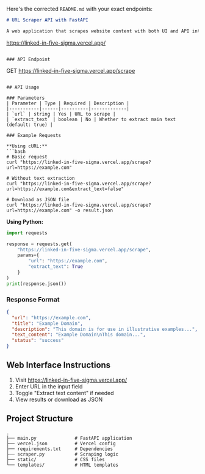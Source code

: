 Here's the corrected `README.md` with your exact endpoints:

```markdown
# URL Scraper API with FastAPI

A web application that scrapes website content with both UI and API interfaces, deployed on Vercel.
```
https://linked-in-five-sigma.vercel.app/
```

### API Endpoint
```
GET https://linked-in-five-sigma.vercel.app/scrape
```

## API Usage

### Parameters
| Parameter | Type | Required | Description |
|-----------|------|----------|-------------|
| `url` | string | Yes | URL to scrape |
| `extract_text` | boolean | No | Whether to extract main text (default: true) |

### Example Requests

**Using cURL:**
```bash
# Basic request
curl "https://linked-in-five-sigma.vercel.app/scrape?url=https://example.com"

# Without text extraction
curl "https://linked-in-five-sigma.vercel.app/scrape?url=https://example.com&extract_text=false"

# Download as JSON file
curl "https://linked-in-five-sigma.vercel.app/scrape?url=https://example.com" -o result.json
```

**Using Python:**
```python
import requests

response = requests.get(
    "https://linked-in-five-sigma.vercel.app/scrape",
    params={
        "url": "https://example.com",
        "extract_text": True
    }
)
print(response.json())
```

### Response Format
```json
{
  "url": "https://example.com",
  "title": "Example Domain",
  "description": "This domain is for use in illustrative examples...",
  "text_content": "Example Domain\nThis domain...",
  "status": "success"
}
```

## Web Interface Instructions
1. Visit https://linked-in-five-sigma.vercel.app/
2. Enter URL in the input field
3. Toggle "Extract text content" if needed
4. View results or download as JSON

## Project Structure
```
.
├── main.py              # FastAPI application
├── vercel.json          # Vercel config
├── requirements.txt     # Dependencies
├── scraper.py           # Scraping logic
├── static/              # CSS files
└── templates/           # HTML templates
```

